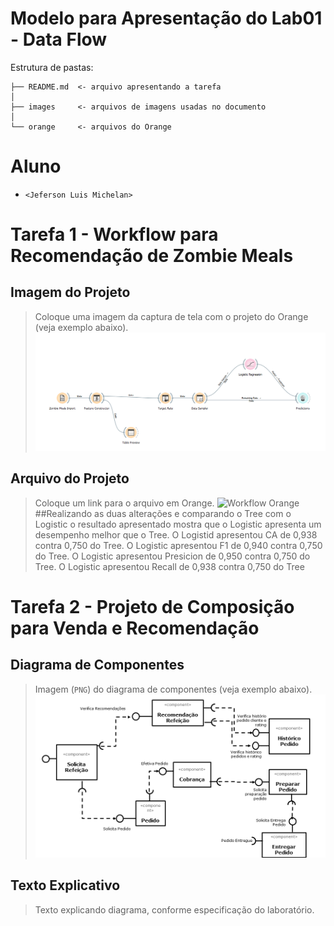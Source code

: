 # Modelo para Apresentação do Lab01 - Data Flow

Estrutura de pastas:

~~~
├── README.md  <- arquivo apresentando a tarefa
│
├── images     <- arquivos de imagens usadas no documento
│
└── orange     <- arquivos do Orange
~~~

# Aluno
* `<Jeferson Luis Michelan>`

# Tarefa 1 - Workflow para Recomendação de Zombie Meals

## Imagem do Projeto
> Coloque uma imagem da captura de tela com o projeto do Orange (veja exemplo abaixo).
![Workflow Orange](images/zombie-meals-logistic.png)

## Arquivo do Projeto
> Coloque um link para o arquivo em Orange.
![Workflow Orange](orange/zombie-meals-logistic.png)
##Realizando as duas alterações e comparando o Tree com o Logistic o resultado apresentado mostra que o Logistic apresenta um desempenho melhor que o Tree.
O Logistid apresentou CA de 0,938 contra 0,750 do Tree.
O Logistic apresentou F1 de 0,940 contra 0,750 do Tree.
O Logistic apresentou Presicion de 0,950 contra 0,750 do Tree.
O Logistic apresentou Recall de 0,938 contra 0,750 do Tree

# Tarefa 2 - Projeto de Composição para Venda e Recomendação

## Diagrama de Componentes

> Imagem (`PNG`) do diagrama de componentes (veja exemplo abaixo).
![Diagrama Venda](images/diagrama-componentes-venda.png)

## Texto Explicativo

> Texto explicando diagrama, conforme especificação do laboratório.
